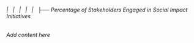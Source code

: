 ###### |   |   |   |   |   ├── Percentage of Stakeholders Engaged in Social Impact Initiatives

*Add content here*